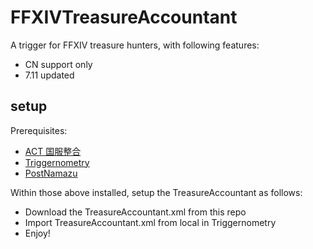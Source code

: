# FFXIVTreasureAccountant

A trigger for FFXIV treasure hunters, with following features:

* CN support only
* 7.11 updated

## setup

Prerequisites:

* [ACT 国服整合](https://www.ffcafe.cn/act/)
* [Triggernometry](https://github.com/paissaheavyindustries/Triggernometry/)
* [PostNamazu](https://github.com/Natsukage/PostNamazu)

Within those above installed, setup the TreasureAccountant as follows:

* Download the TreasureAccountant.xml from this repo
* Import TreasureAccountant.xml from local in Triggernometry
* Enjoy!





